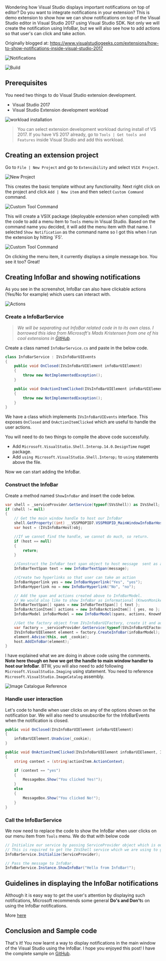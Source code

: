 ﻿
Wondering how Visual Studio displays important notifications on top of editor? Do you want to integrate notifications in your extension? This is demo extension to show how we can show notifications on top of the Visual Studio editor in Visual Studio 2017 using Visual Studio SDK. Not only we will create the notification using InfoBar, but we will also see how to add actions so that user's can click and take action.

Originally blogged at: https://www.visualstudiogeeks.com/extensions/how-to-show-notifications-inside-visual-studio-2017

![Notifications](images/vs-infobar.png)

![Build](https://dev.azure.com/onlyutkarsh/VSExtensions/_apis/build/status/InfoBarDemo-UI-CI?branchName=master)

## Prerequisites

You need two things to do Visual Studio extension development.

- Visual Studio 2017
- Visual Studio Extension development workload

![workload installation](images/extension-dev-workload.png)

> You can select extension development workload during install of VS 2017. If you have VS 2017 already, go to `Tools | Get tools and Features` inside Visual Studio and add this workload.

## Creating an extension project

Go to `File | New Project` and go to `Extensibility` and select `VSIX Project`.

![New Project](images/new-project.png)

This creates the basic template without any functionality. Next right click on the project and click `Add | New item` and then select `Custom Command` command.

![Custom Tool Command](images/custom-command-item.png)

This will create a VSIX package (deployable extension when compiled) with the code to add a menu item to `Tools` menu in Visual Studio. Based on the command name you decided, it will add the menu item with that name. I selected `Show Notification` as the command name so I got this when I run the extension by hitting `F5'.

![Custom Tool Command](images/tools-menu-item.png)

On clicking the menu item, it currently displays a simple message box. You see it too? Great!

## Creating InfoBar and showing notifications

As you see in the screenshot, InfoBar can also have clickable actions (Yes/No for example) which users can interact with. 

![Actions](images/vs-infobar-actions.png)

### Create a InfoBarService

> _We will be separating out InfoBar related code in to its own class. I borrowed this idea from Microsoft's Mads Kristensen from one of his cool extensions in [GitHub](https://github.com/madskristensen/SolutionExtensions/blob/eaa08fec8d776070e296a4fac2ed74e7a4a6c5d6/src/Suggestions/InfoBarService.cs)._

Create a class named `InfoBarService.cs` and paste in the below code. 

```cs
class InfoBarService : IVsInfoBarUIEvents
{
    public void OnClosed(IVsInfoBarUIElement infoBarUIElement)
    {
        throw new NotImplementedException();
    }

    public void OnActionItemClicked(IVsInfoBarUIElement infoBarUIElement, IVsInfoBarActionItem actionItem)
    {
        throw new NotImplementedException();
    }
}
```

We have a class which implements `IVsInfoBarUIEvents` interface. This exposes `OnClosed` and `OnActionItemClicked` which are useful to handle the user actions. 

You will need to do two things to compile the above code successfully.

- Add `Microsoft.VisualStudio.Shell.Interop.14.0.DesignTime` nuget package.
- Add `using Microsoft.VisualStudio.Shell.Interop;` to `using` statements above the file.

Now we can start adding the InfoBar.

### Construct the InfoBar

Create a method named `ShowInfoBar` and insert the code below. 

```cs
var shell = _serviceProvider.GetService(typeof(SVsShell)) as IVsShell;
if (shell != null)
{
    // Get the main window handle to host our InfoBar
    shell.GetProperty((int) __VSSPROPID7.VSSPROPID_MainWindowInfoBarHost, out var obj);
    var host = (IVsInfoBarHost)obj;

    //If we cannot find the handle, we cannot do much, so return.
    if (host == null)
    {
        return;
    }

    //Construct the InfoBar text span object to host message  sent as a parameter
    InfoBarTextSpan text = new InfoBarTextSpan(message);

    //Create two hyperlinks so that user can take an action
    InfoBarHyperlink yes = new InfoBarHyperlink("Yes", "yes");
    InfoBarHyperlink no = new InfoBarHyperlink("No", "no");

    // Add the span and actions created above to InfoBarModel.
    // We would also like to show InfoBar as informational (KnwonMonikers.StatusInformation) and we would want it to show Close button.
    InfoBarTextSpan[] spans = new InfoBarTextSpan[] { text };
    InfoBarActionItem[] actions = new InfoBarActionItem[] { yes, no };
    InfoBarModel infoBarModel = new InfoBarModel(spans, actions, KnownMonikers.StatusInformation, isCloseButtonVisible: true);

    //Get the factory object from IVsInfoBarUIFactory, create it and add it to host.
    var factory = _serviceProvider.GetService(typeof(SVsInfoBarUIFactory)) as IVsInfoBarUIFactory;
    IVsInfoBarUIElement element = factory.CreateInfoBar(infoBarModel);
    element.Advise(this, out _cookie);
    host.AddInfoBar(element);
}
```

I have explained what we are doing in above code using the comments. **Note here though on how we get the handle to main window handler to host our InfoBar**. BTW, you will also need to add following `Microsoft.VisualStudio.Imaging` using statement. You need to reference `Microsoft.VisualStudio.ImageCatalog` assembly.

![Image Catalogue Reference](images/image-catalog-reference.png)

### Handle user interaction

Let's code to handle when user clicks on any of the options shown on the notification bar. We will also need to unsubscribe for the InfoBarEvents when the notification is closed.

```cs
public void OnClosed(IVsInfoBarUIElement infoBarUIElement)
{
    infoBarUIElement.Unadvise(_cookie);
}

public void OnActionItemClicked(IVsInfoBarUIElement infoBarUIElement, IVsInfoBarActionItem actionItem)
{
    string context = (string)actionItem.ActionContext;

    if (context == "yes")
    {
        MessageBox.Show("You clicked Yes!");
    }
    else
    {
        MessageBox.Show("You clicked No!");
    }
}
```

### Call the InfoBarService

We now need to replace the code to show the InfoBar when user clicks on our menu item from `Tools` menu. We do that with below code

```cs
// Initialize our service by passing ServiceProvider object which is our Package instance. 
// This is required to get the IVsShell service which we are using to get the main window host as shown in above code.
InfoBarService.Initialize(ServiceProvider);

// Pass the message to InfoBar.
InfoBarService.Instance.ShowInfoBar("Hello from InfoBar!");
```

## Guidelines in displaying the InfoBar notifications

Although it is easy way to get the user's attention by displaying such notifications, Microsoft recommends some general **Do's and Don't**s on using the InfoBar notifications.

More [here](https://docs.microsoft.com/en-us/visualstudio/extensibility/ux-guidelines/notifications-and-progress-for-visual-studio#appropriate-uses-for-an-infobar)

## Conclusion and Sample code

That's it! You now learnt a way to display notifications in the main window of the Visual Studio using the InfoBar. I hope you enjoyed this post! I have the complete sample on [GitHub](https://github.com/onlyutkarsh/InfoBarDemo).
